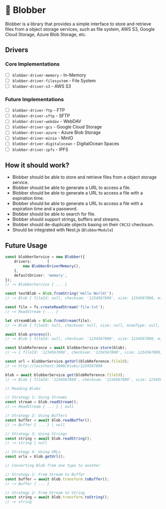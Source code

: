 # 👾 Blobber

Blobber is a library that provides a simple interface to store and retrieve
files from a object storage services, such
as file system, AWS S3, Google Cloud Storage, Azure Blob Storage, etc.

## Drivers

### Core Implementations

- [ ] `blobber-driver-memory` - In-Memory
- [ ] `blobber-driver-filesystem` - File System
- [ ] `blobber-driver-s3` - AWS S3

### Future Implementations

- [ ] `blobber-driver-ftp` - FTP
- [ ] `blobber-driver-sftp` - SFTP
- [ ] `blobber-driver-webdav` - WebDAV
- [ ] `blobber-driver-gcs` - Google Cloud Storage
- [ ] `blobber-driver-azure` - Azure Blob Storage
- [ ] `blobber-driver-minio` - MinIO
- [ ] `blobber-driver-digitalocean` - DigitalOcean Spaces
- [ ] `blobber-driver-ipfs` - IPFS

## How it should work?

- Blobber should be able to store and retrieve files from a object storage
  service.
- Blobber should be able to generate a URL to access a file.
- Blobber should be able to generate a URL to access a file with a expiration
  time.
- Blobber should be able to generate a URL to access a file with a expiration
  time and a password.
- Blobber should be able to search for file.
- Blobber should support strings, buffers and streams.
- Blobber should de-duplicate objects basing on their `CRC32` checksum.
- Should be integrated with Nest.js (`BlobberModule`)

## Future Usage

```ts
const blobberService = new Blobber({
	drivers:       [
		new BlobberDriverMemory(),
	],
	defaultDriver: 'memory',
});
// ~> BlobberService { ... }

const textBlob = Blob.fromString('Hello World!');
// ~> Blob { fileId: null, checksum: '1234567890', size: 1234567890, mimeType: 'text/plain', createdAt: null, updatedAt: null, deletedAt: null }

const file = fs.createReadStream('file.txt');
// ~> ReadStream { ... }

let streamBlob = Blob.fromStream(file);
// ~> Blob { fileId: null, checksum: null, size: null, mimeType: null, createdAt: null, updatedAt: null, deletedAt: null }

await blob.process();
// ~> Blob { fileId: null, checksum: '1234567890', size: 1234567890, mimeType: 'text/plain', createdAt: null, updatedAt: null, deletedAt: null }

const blobReference = await blobberService.store(blob);
// ~> { fileId: '1234567890', checksum: '1234567890', size: 1234567890, mimeType: 'text/plain', createdAt: '2020-01-01T00:00:00.000Z', updatedAt: '2020-01-01T00:00:00.000Z', deletedAt: null }

const url = blobberService.getUrl(blobReference.fileId);
// ~> http://localhost:3000/blobs/1234567890

blob = await blobberService.get(blobReference.fileId);
// ~> Blob { fileId: '1234567890', checksum: '1234567890', size: 1234567890, mimeType: 'text/plain', createdAt: '2020-01-01T00:00:00.000Z', updatedAt: '2020-01-01T00:00:00.000Z', deletedAt: null }

// Reading Blobs

// Strategy 1: Using Streams
const stream = blob.readStream();
// ~> ReadStream { ... } | null

// Strategy 2: Using Buffers
const buffer = await blob.readBuffer();
// ~> Buffer { ... } | null

// Strategy 3: Using Strings
const string = await blob.readString();
// ~> string | null

// Strategy 4: Using URLs
const urlx = blob.getUrl();

// Converting Blob from one type to another

// Strategy 1: From Stream to Buffer
const buffer = await blob.transform.toBuffer();
// ~> Buffer { ... }

// Strategy 2: From Stream to String
const string = await blob.transform.toString();
// ~> string
```